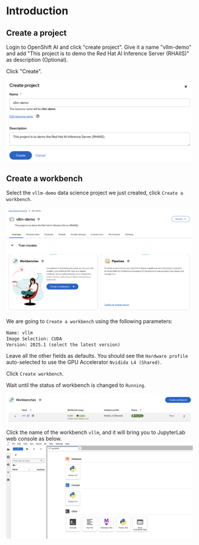 # Introduction

## Create a project

Login to OpenShift AI and click "create project". Give it a name "vllm-demo" and add "This project is to demo the Red Hat AI Inference Server (RHAIIS)" as description (Optional).

Click "Create".

![images/create-project.png](images/create-project.png)

## Create a workbench

Select the `vllm-demo` data science project we just created, click `Create a workbench`.

![images/create-workbench.png](images/create-workbench.png)

We are going to `Create a workbench` using the following parameters:

    Name: vllm
    Image Selection: CUDA
    Version: 2025.1 (select the latest version)
   
Leave all the other fields as defaults. You should see the `Hardware profile` auto-selected to use the GPU Accelerator `Nvidida L4 (Shared)`.

Click `Create workbench`.

Wait until the status of workbench is changed to `Running`.

![images/workbench-ready.png](images/workbench-ready.png)

Click the name of the workbench `vllm`, and it will bring you to JupyterLab web console as below.
![images/jupyterlab-ready.png](images/jupyterlab-ready.png)